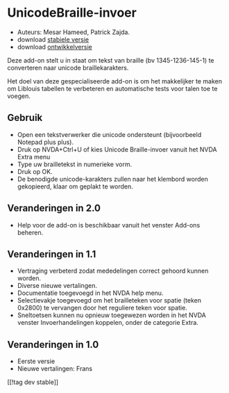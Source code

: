# UnicodeBraille-invoer #

* Auteurs: Mesar Hameed, Patrick Zajda.
* download [stabiele versie][1]
* download [ontwikkelversie][2]

Deze add-on stelt u in staat om tekst van braille (bv 1345-1236-145-1) te
converteren naar unicode braillekarakters.

Het doel van deze gespecialiseerde add-on is om het makkelijker te maken om
Liblouis tabellen te verbeteren en automatische tests voor talen toe te
voegen.

## Gebruik ##

* Open een tekstverwerker die unicode ondersteunt (bijvoorbeeld Notepad plus
  plus).
* Druk op NVDA+Ctrl+U of kies Unicode Braille-invoer vanuit het NVDA Extra
  menu
* Type uw brailletekst in numerieke vorm.
* Druk op OK.
* De benodigde unicode-karakters zullen naar het klembord worden gekopieerd,
  klaar om geplakt te worden.

## Veranderingen in 2.0 ##

* Help voor de add-on is beschikbaar vanuit het venster Add-ons beheren.

## Veranderingen in 1.1 ##

* Vertraging verbeterd zodat mededelingen correct gehoord kunnen worden.
* Diverse nieuwe vertalingen.
* Documentatie toegevoegd in het NVDA help menu.
* Selectievakje toegevoegd om het brailleteken voor spatie (teken 0x2800) te
  vervangen door het reguliere teken voor spatie.
* Sneltoetsen kunnen nu opnieuw toegewezen worden in het NVDA venster
  Invoerhandelingen koppelen, onder de categorie Extra.

## Veranderingen in 1.0 ##

* Eerste versie
* Nieuwe vertalingen: Frans

[[!tag dev stable]]

[1]: https://addons.nvda-project.org/files/get.php?file=ubi

[2]: https://addons.nvda-project.org/files/get.php?file=ubi-dev
